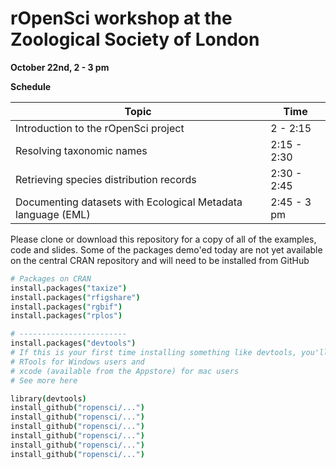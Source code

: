 # rOpenSci workshop at the Zoological Society of London    

**October 22nd, 2 - 3 pm**

<introduction>


**Schedule**


| Topic  | Time |
| ------ | ---- |
| Introduction to the rOpenSci project  | 2 - 2:15 |
| Resolving taxonomic names  | 2:15 - 2:30 |
| Retrieving species distribution records  | 2:30 - 2:45 |
| Documenting datasets with Ecological Metadata language (EML)  | 2:45 - 3 pm |


Please clone or download this repository for a copy of all of the examples, code and slides. Some of the packages demo'ed today are not yet available on the central CRAN repository and will need to be installed from GitHub

```coffee
# Packages on CRAN
install.packages("taxize")
install.packages("rfigshare")
install.packages("rgbif")
install.packages("rplos")

# ------------------------
install.packages("devtools")
# If this is your first time installing something like devtools, you'll need two other [large] dependencies. 
# RTools for Windows users and
# xcode (available from the Appstore) for mac users
# See more here

library(devtools)
install_github("ropensci/...") 
install_github("ropensci/...") 
install_github("ropensci/...") 
install_github("ropensci/...") 
install_github("ropensci/...") 
install_github("ropensci/...") 
```



